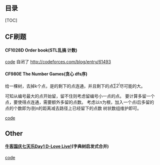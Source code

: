 目录
----
[TOC]

## CF刷题

#### CF1028D Order book(STL乱搞 计数)

[code](https://github.com/RandomVar/ACM/blob/master/cf%E6%9D%82%E9%A2%98/1028d.cpp)
自闭了
http://codeforces.com/blog/entry/61493

#### CF980E The Number Games(贪心 dfs序)

给一棵树，去掉k个点，是的剩下的点连通，并且剩下的点$\sum 2^{i}$尽可能的大。

可知从编号最大的点开始留，留不住则考虑留编号小一点的点。
要计算多留一个点，要使得点连通，需要额外多留的点数。
考虑以n为根，加入一个点i后多留的点的个数即为i到n的距离减去路径上已经留下的点数
树状数组维护即可。

[code](https://github.com/RandomVar/ACM/blob/master/cf%E6%9D%82%E9%A2%98/980E.%20The%20Number%20Games.cpp)


## Other

#### [牛客国庆七天乐Day1 D-Love Live!](https://www.nowcoder.com/acm/contest/201/D)(字典树启发式合并)

[code](https://github.com/RandomVar/ACM/blob/master/Contests/nowcoder/gouqing1/d.cpp)